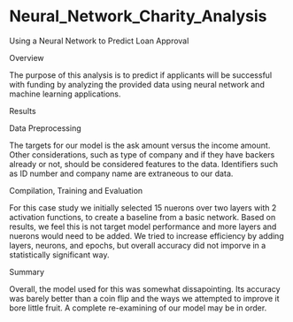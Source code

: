 # Neural_Network_Charity_Analysis

Using a Neural Network to Predict Loan Approval

Overview

The purpose of this analysis is to predict if applicants will be successful with funding by analyzing the provided data using neural network and machine learning applications.

Results

Data Preprocessing

The targets for our model is the ask amount versus the income amount. Other considerations, such as type of company and if they have backers already or not, should be considered features to the data. Identifiers such as ID number and company name are extraneous to our data.

Compilation, Training and Evaluation

For this case study we initially selected 15 nuerons over two layers with 2 activation functions, to create a baseline from a basic network. Based on results, we feel this is not target model performance and more layers and nuerons would need to be added. We tried to increase efficiency by adding layers, neurons, and epochs, but overall accuracy did not imporve in a statistically significant way.

Summary

Overall, the model used for this was somewhat dissapointing. Its accuracy was barely better than a coin flip and the ways we attempted to improve it bore little fruit. A complete re-examining of our model may be in order.